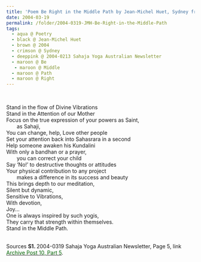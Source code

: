 ```yaml
---
title: 'Poem Be Right in the Middle Path by Jean-Michel Huet, Sydney from 2004-0319 Sahaja Yoga Australian Newsletter, Page 5'
date: 2004-03-19
permalink: /folder/2004-0319-JMH-Be-Right-in-the-Middle-Path
tags:
  - aqua @ Poetry
  - black @ Jean-Michel Huet
  - brown @ 2004
  - crimson @ Sydney
  - deeppink @ 2004-0213 Sahaja Yoga Australian Newsletter
  - maroon @ Be
   - maroon @ Middle
  - maroon @ Path
  - maroon @ Right
---
```


<br>

<p>
Stand in the flow of Divine Vibrations<br>
Stand in the Attention of our Mother<br>
Focus on the true expression of your powers as Saint,<br>
&emsp;&emsp;as Sahaji,<br>
You can change, help, Love other people<br>
Set your attention back into Sahasrara in a second<br>
Help someone awaken his Kundalini<br>
With only a bandhan or a prayer,<br>
&emsp;&emsp;you can correct your child<br>
Say ‘No!’ to destructive thoughts or attitudes<br>
Your physical contribution to any project<br>
&emsp;&emsp;makes a difference in its success and beauty<br>
This brings depth to our meditation,<br>
Silent but dynamic,<br>
Sensitive to Vibrations,<br>
With devotion,<br>
Joy...<br>
One is always inspired by such yogis,<br>
They carry that strength within themselves.<br>
Stand in the Middle Path.<br>
</p>

<br>

<wave-list>
<list-title color="DarkSeaGreen" width="55">Sources</list-title>
  <list-item color="BlanchedAlmond"  width="280"><b>S1. </b> 2004-0319 Sahaja Yoga Australian Newsletter, Page 5, link </font> <a href="https://seven-teams.github.io/archives/2023/0706-a"><font color="DarkGreen">Archive Post 10, Part 5</font></a>.</list-item>
</wave-list>
